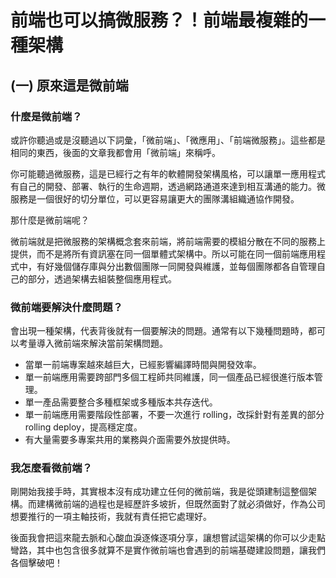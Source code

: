 # 前端也可以搞微服務？！前端最複雜的一種架構

## (一) 原來這是微前端

### 什麼是微前端？

或許你聽過或是沒聽過以下詞彙，「微前端」、「微應用」、「前端微服務」。這些都是相同的東西，後面的文章我都會用「微前端」來稱呼。

你可能聽過微服務，這是已經行之有年的軟體開發架構風格，可以讓單一應用程式有自己的開發、部署、執行的生命週期，透過網路通道來達到相互溝通的能力。微服務是一個很好的切分單位，可以更容易讓更大的團隊溝組織通協作開發。

那什麼是微前端呢？

微前端就是把微服務的架構概念套來前端，將前端需要的模組分散在不同的服務上提供，而不是將所有資訊塞在同一個單體式架構中。所以可能在同一個前端應用程式中，有好幾個儲存庫與分出數個團隊一同開發與維護，並每個團隊都各自管理自己的部分，透過架構去組裝整個應用程式。

### 微前端要解決什麼問題？

會出現一種架構，代表背後就有一個要解決的問題。通常有以下幾種問題時，都可以考量導入微前端來解決當前架構問題。

- 當單一前端專案越來越巨大，已經影響編譯時間與開發效率。
- 單一前端應用需要跨部門多個工程師共同維護，同一個產品已經很進行版本管理。
- 單一產品需要整合多種框架或多種版本共存迭代。
- 單一前端應用需要階段性部署，不要一次進行 rolling，改採針對有差異的部分 rolling deploy，提高穩定度。
- 有大量需要多專案共用的業務與介面需要外放提供時。

### 我怎麼看微前端？

剛開始我接手時，其實根本沒有成功建立任何的微前端，我是從頭建制這整個架構。而建構微前端的過程也是經歷許多坡折，但既然面對了就必須做好，作為公司想要推行的一項主軸技術，我就有責任把它處理好。

後面我會把這來龍去脈和心酸血淚逐條逐項分享，讓想嘗試這架構的你可以少走點彎路，其中也包含很多就算不是實作微前端也會遇到的前端基礎建設問題，讓我們各個擊破吧！

